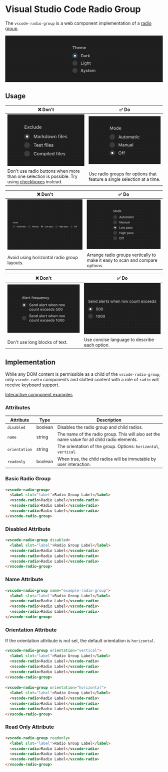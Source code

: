 # Visual Studio Code Radio Group

The `vscode-radio-group` is a web component implementation of a [radio group](https://w3c.github.io/aria-practices/#radiobutton).

![Radio group hero](/docs/assets/images/radio-group-hero.png)

## Usage

| ❌ Don't                                                                                                                 | ✅ Do                                                                                  |
| ------------------------------------------------------------------------------------------------------------------------ | -------------------------------------------------------------------------------------- |
| ![Radio buttons that indicate multiple options can be selected](/docs/assets/images/radio-dont-1.png)                    | ![Radio buttons with one clear possible selection](/docs/assets/images/radio-do-1.png) |
| Don't use radio buttons when more than one selection is possible. Try using [checkboxes](../checkbox/README.md) instead. | Use radio groups for options that feature a single selection at a time.                |

| ❌ Don't                                                                                    | ✅ Do                                                                                   |
| ------------------------------------------------------------------------------------------- | --------------------------------------------------------------------------------------- |
| ![Radio buttons arranged in a horizontal orientation](/docs/assets/images/radio-dont-2.png) | ![Radio buttons arranged in a vertical orientation](/docs/assets/images/radio-do-2.png) |
| Avoid using horizontal radio group layouts.                                                 | Arrange radio groups vertically to make it easy to scan and compare options.            |

| ❌ Don't                                                                    | ✅ Do                                                                    |
| --------------------------------------------------------------------------- | ------------------------------------------------------------------------ |
| ![Radio options with multi-line text](/docs/assets/images/radio-dont-3.png) | ![Radio buttons with concise labels](/docs/assets/images/radio-do-3.png) |
| Don't use long blocks of text.                                              | Use concise language to describe each option.                            |

## Implementation

While any DOM content is permissible as a child of the `vscode-radio-group`, only `vscode-radio` components and slotted content with a role of `radio` will receive keyboard support.

[Interactive component examples](https://codesandbox.io/s/radio-group-sample-5c8rq2?file=/index.html)

### Attributes

| Attribute     | Type    | Description                                                                                  |
| ------------- | ------- | -------------------------------------------------------------------------------------------- |
| `disabled`    | boolean | Disables the radio group and child radios.                                                   |
| `name`        | string  | The name of the radio group. This will also set the name value for all child radio elements. |
| `orientation` | string  | The orientation of the group. Options: `horizontal`, `vertical`.                             |
| `readonly`    | boolean | When true, the child radios will be immutable by user interaction.                           |

### Basic Radio Group

```html
<vscode-radio-group>
  <label slot="label">Radio Group Label</label>
  <vscode-radio>Radio Label</vscode-radio>
  <vscode-radio>Radio Label</vscode-radio>
  <vscode-radio>Radio Label</vscode-radio>
</vscode-radio-group>
```

### Disabled Attribute

```html
<vscode-radio-group disabled>
  <label slot="label">Radio Group Label</label>
  <vscode-radio>Radio Label</vscode-radio>
  <vscode-radio>Radio Label</vscode-radio>
  <vscode-radio>Radio Label</vscode-radio>
</vscode-radio-group>
```

### Name Attribute

```html
<vscode-radio-group name="example-radio-group">
  <label slot="label">Radio Group Label</label>
  <vscode-radio>Radio Label</vscode-radio>
  <vscode-radio>Radio Label</vscode-radio>
  <vscode-radio>Radio Label</vscode-radio>
</vscode-radio-group>
```

### Orientation Attribute

If the orientation attribute is not set, the default orientation is `horizontal`.

```html
<vscode-radio-group orientation="vertical">
  <label slot="label">Radio Group Label</label>
  <vscode-radio>Radio Label</vscode-radio>
  <vscode-radio>Radio Label</vscode-radio>
  <vscode-radio>Radio Label</vscode-radio>
</vscode-radio-group>

<vscode-radio-group orientation="horizontal">
  <label slot="label">Radio Group Label</label>
  <vscode-radio>Radio Label</vscode-radio>
  <vscode-radio>Radio Label</vscode-radio>
  <vscode-radio>Radio Label</vscode-radio>
</vscode-radio-group>
```

### Read Only Attribute

```html
<vscode-radio-group readonly>
  <label slot="label">Radio Group Label</label>
  <vscode-radio>Radio Label</vscode-radio>
  <vscode-radio>Radio Label</vscode-radio>
  <vscode-radio>Radio Label</vscode-radio>
</vscode-radio-group>
```
